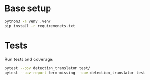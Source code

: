 # Base setup

```bash
python3 -m venv .venv
pip install -r requiremenets.txt
```

# Tests
Run tests and coverage:
```bash
pytest --cov detection_translator test/
pytest --cov-report term-missing --cov detection_translator test
```